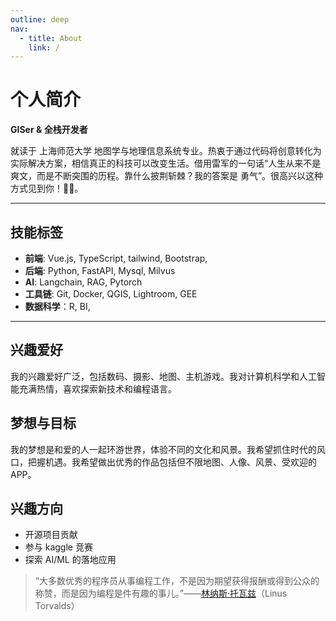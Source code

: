 ```yaml
---
outline: deep
nav:
  - title: About
    link: /
---
```



# 个人简介  

**GISer & 全栈开发者**  

就读于 上海师范大学 地图学与地理信息系统专业。热衷于通过代码将创意转化为实际解决方案，相信真正的科技可以改变生活。借用雷军的一句话“人生从来不是爽文，而是不断突围的历程。靠什么披荆斩棘？我的答案是 勇气”。很高兴以这种方式见到你！👋🏻。

---

## 技能标签

- **前端**: Vue.js, TypeScript, tailwind, Bootstrap, 
- **后端**: Python, FastAPI, Mysql, Milvus 
- **AI**: Langchain, RAG, Pytorch
- **工具链**: Git, Docker, QGIS, Lightroom, GEE
- **数据科学**：R, BI,  

---

## 兴趣爱好

我的兴趣爱好广泛，包括数码、摄影、地图、主机游戏。我对计算机科学和人工智能充满热情，喜欢探索新技术和编程语言。

## 梦想与目标

我的梦想是和爱的人一起环游世界，体验不同的文化和风景。我希望抓住时代的风口，把握机遇。我希望做出优秀的作品包括但不限地图、人像、风景、受欢迎的APP。

## 兴趣方向

- 开源项目贡献  
- 参与 kaggle 竞赛  
- 探索 AI/ML 的落地应用  

> “大多数优秀的程序员从事编程工作，不是因为期望获得报酬或得到公众的称赞，而是因为编程是件有趣的事儿。”——[林纳斯·托瓦兹](https://github.com/torvalds)（Linus Torvalds）
